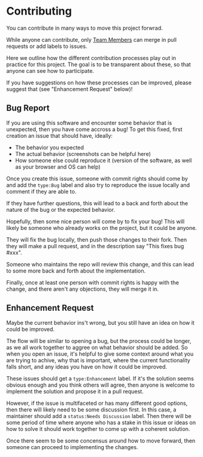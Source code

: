 # Contributing

You can contribute in many ways to move this project forwrad.

While anyone can contribute, only [Team Members](https://github.com/jupyterlab/jupyterlab-git#team) can merge in pull requests
or add labels to issues.

Here we outline how the different contribution processes play out in practice for this project.
The goal is to be transparent about these, so that anyone can see how to participate.

If you have suggestions on how these processes can be improved, please suggest that (see "Enhancement Request" below)!


## Bug Report

If you are using this software and encounter some behavior that is unexpected, then you have come accross a bug!
To get this fixed, first creation an issue that should have, ideally:

* The behavior you expected
* The actual behavior (screenshots can be helpful here)
* How someone else could reproduce it (version of the software, as well as your browser and OS can help)


Once you create this issue, someone with commit rights  should come by and add the `type:Bug` label and also
try to reproduce the issue locally and comment if they are able to.

If they have further questions, this will lead to a back and forth about the nature of the bug or the expected behavior.

Hopefully, then some nice person will come by to fix your bug! This will likely be someone who already works on the project,
but it could be anyone.

They will fix the bug locally, then push those changes to their fork. Then they will make a pull request, and in the description
say "This fixes bug #xxx". 

Someone who maintains the repo will review this change, and this can lead to some more back and forth about the implementation.

Finally, once at least one person with commit rights is happy with the change, and there aren't any objections, they will merge
it in.

## Enhancement Request

Maybe the current behavior ins't wrong, but you still have an idea on how it could be improved.

The flow will be similar to opening a bug, but the process could be longer, as we all work together to aggree on what
behavior should be added. So when you open an issue, it's helpful to give some context around what you are trying to achive,
why that is important, where the current functionality falls short, and any ideas you have on how it could be improved. 

These issues should get a `type:Enhancement` label. If it's the solution seems obvious enough and you think others will agree,
then anyone is welcome to implement the solution and propose it in a pull request.

However, if the issue is multifaceted or has many different good options, then there will likely need to be some discussion
first. In this case, a maintainer should add a `status:Needs Discussion` label. Then there will be some period of time where
anyone who has a stake in this issue or ideas on how to solve it should work together to come up with a coherent solution.

Once there seem to be some concensus around how to move forward, then someone can proceed to implementing the changes.
